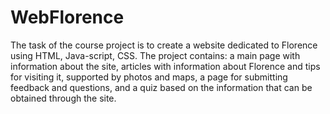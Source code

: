 # WebFlorence
The task of the course project is to create a website dedicated to Florence using HTML, Java-script, CSS. The project contains: a main page with information about the site, articles with information about Florence and tips for visiting it, supported by photos and maps, a page for submitting feedback and questions, and a quiz based on the information that can be obtained through the site.
